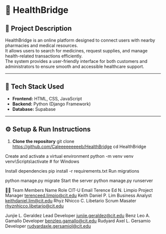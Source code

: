 # 🏥 HealthBridge

## 📖 Project Description
HealthBridge is an online platform designed to connect users with nearby pharmacies and medical resources.  
It allows users to search for medicines, request supplies, and manage health-related transactions efficiently.  
The system provides a user-friendly interface for both customers and administrators to ensure smooth and accessible healthcare support.

---

## 🧰 Tech Stack Used
- **Frontend:** HTML, CSS, JavaScript  
- **Backend:** Python (Django Framework)  
- **Database:** Supabase  

---

## ⚙️ Setup & Run Instructions

1. **Clone the repository**
   git clone https://github.com/Caleeeeeeeeeb/HealthBridge
   cd HealthBridge
   
Create and activate a virtual environment
python -m venv venv
venv\Scripts\activate      # for Windows

Install dependencies
pip install -r requirements.txt
Run migrations


python manage.py migrate
Start the server
python manage.py runserver




👨‍💻 Team Members
Name	Role	CIT-U Email
Terence Ed N. Limpio 	      Project Manager	    terenceed.limpio@cit.edu
Keith Daniel P. Lim	        Business Analyst 	  keithdaniel.lim@cit.edu
Rhyz Nhicco C. Libetario	  Scrum Masater	       rhyznhicco.libetario@cit.edu

Junjie L. Geraldez	        Lead Developer	     junjie.geraldez@cit.edu
Benz Leo A. Gamallo	        Developer	           benzleo.gamallo@cit.edu
Rudyard Axel L. Gersamio    Developer	           rudyardaxle.gersamiol@cit.edu
